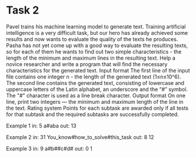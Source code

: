 <!-- ENGLISH -->
# Task 2

Pavel trains his machine learning model to generate text. Training artificial intelligence is a very difficult task, but our hero has already achieved some results and now wants to evaluate the quality of the texts he produces.
Pasha has not yet come up with a good way to evaluate the resulting texts, so for each of them he wants to find out two simple characteristics - the length of the minimum and maximum lines in the resulting text.
Help a novice researcher and write a program that will find the necessary characteristics for the generated text.
Input format
The first line of the input file contains one integer n - the length of the generated text (1≤n≤10^6).
The second line contains the generated text, consisting of lowercase and uppercase letters of the Latin alphabet, an underscore and the “#” symbol. The "#" character is used as a line break character.
Output format
On one line, print two integers — the minimum and maximum length of the line in the text.
Rating system
Points for each subtask are awarded only if all tests for that subtask and the required subtasks are successfully completed.

Example 1
in:
5
a#aba
out:
13

Example 2
in:
31
You_know#how_to_solve#this_task
out:
8 12

Example 3
in:
9
a#b##c#d#
out:
0 1